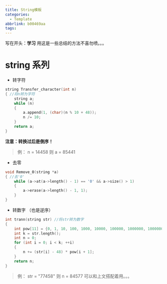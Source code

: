```yaml
---
title: String模板
categories:
  - Template
abbrlink: b00469aa
tags:
---
```



写在开头：**学习** 用这是一些总结的方法不喜勿喷。。。

# string 系列 
- 转字符
```cpp
string Transfer_character(int n)
{ //将n转为字符
	string a;
	while (n)
	{
		a.append(1, (char)(n % 10 + 48));
		n /= 10;
	}
	return a;
}
```

**注意：转换过后是倒序！**  
>例： n = 14458 则 a = 85441

- 去零
```cpp
void Remove_0(string *a)
{ //去'0'
	while (a->at(a->length() - 1) == '0' && a->size() > 1)
	{
		a->erase(a->length() - 1, 1);
	}
}
```

- 转数字 （也是逆序）
```cpp
int trann(string str) //将str转为数字
{
	int pow[11] = {0, 1, 10, 100, 1000, 10000, 100000, 1000000, 10000000, 100000000, 1000000000}; //用以更快的算幂次
	int k = str.length();
	int n = 0;
	for (int i = 0; i < k; ++i)
	{
		n += (str[i] - 48) * pow[i + 1];
	}
	return n;
}
```

>例： str = "77458" 则 n = 84577 可以和上文搭配着用。。。



